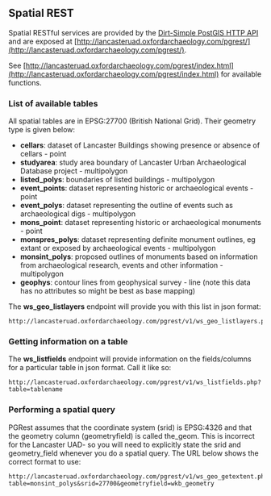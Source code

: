 ## Spatial REST

Spatial RESTful services are provided by the [Dirt-Simple PostGIS HTTP API](https://github.com/tobinbradley/dirt-simple-postgis-http-api) and are exposed at [http://lancasteruad.oxfordarchaeology.com/pgrest/](http://lancasteruad.oxfordarchaeology.com/pgrest/).

See [http://lancasteruad.oxfordarchaeology.com/pgrest/index.html](http://lancasteruad.oxfordarchaeology.com/pgrest/index.html) for available functions.

### List of available tables

All spatial tables are in EPSG:27700 (British National Grid). Their geometry type is given below:

* **cellars**: dataset of Lancaster Buildings showing presence or absence of cellars - point
* **studyarea**: study area boundary of Lancaster Urban Archaeological Database project - multipolygon
* **listed_polys**: boundaries of listed buildings - multipolygon
* **event_points**: dataset representing historic or archaeological events - point
* **event_polys**: dataset representing the outline of events such as archaeological digs - multipolygon
* **mons_point**: dataset representing historic or archaeological monuments - point
* **monspres_polys**: dataset representing definite monument outlines, eg extant or exposed by archaeological events - multipolygon
* **monsint_polys**: proposed outlines of monuments based on information from archaeological research, events and other information - multipolygon
* **geophys**: contour lines from geophysical survey - line (note this data has no attributes so might be best as base mapping)

The **ws_geo_listlayers** endpoint will provide you with this list in json format:

    http://lancasteruad.oxfordarchaeology.com/pgrest/v1/ws_geo_listlayers.php

### Getting information on a table ###

The **ws_listfields** endpoint will provide information on the fields/columns for a particular table in json format. Call it like so:

    http://lancasteruad.oxfordarchaeology.com/pgrest/v1/ws_listfields.php?table=tablename

### Performing a spatial query ###

PGRest assumes that the coordinate system (srid) is EPSG:4326 and that the geometry column (geometryfield) is called the_geom. This is incorrect for the Lancaster UAD- so you will need to explicitly state the srid and geometry_field whenever you do a spatial query. The URL below shows the correct format to use:
    
    http://lancasteruad.oxfordarchaeology.com/pgrest/v1/ws_geo_getextent.php?table=monsint_polys&srid=27700&geometryfield=wkb_geometry
